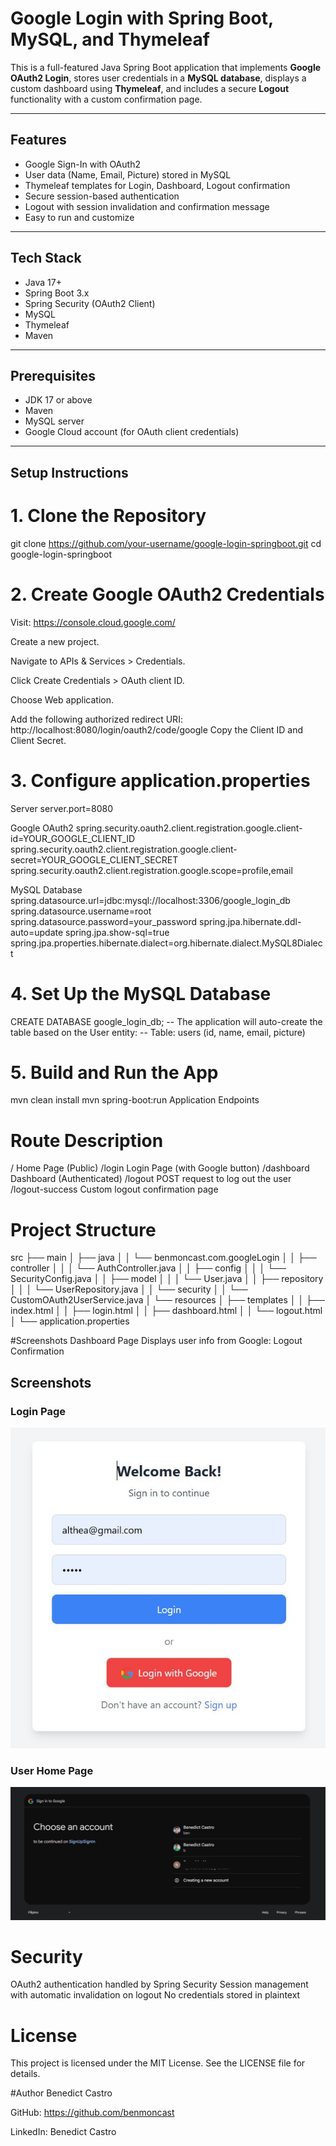 # Google Login with Spring Boot, MySQL, and Thymeleaf

This is a full-featured Java Spring Boot application that implements **Google OAuth2 Login**, stores user credentials in a **MySQL database**, displays a custom dashboard using **Thymeleaf**, and includes a secure **Logout** functionality with a custom confirmation page.

---

## Features

- Google Sign-In with OAuth2
- User data (Name, Email, Picture) stored in MySQL
- Thymeleaf templates for Login, Dashboard, Logout confirmation
- Secure session-based authentication
- Logout with session invalidation and confirmation message
- Easy to run and customize

---

## Tech Stack

- Java 17+
- Spring Boot 3.x
- Spring Security (OAuth2 Client)
- MySQL
- Thymeleaf
- Maven

---

## Prerequisites

- JDK 17 or above
- Maven
- MySQL server
- Google Cloud account (for OAuth client credentials)

---

## Setup Instructions

# 1. Clone the Repository


git clone https://github.com/your-username/google-login-springboot.git
cd google-login-springboot


# 2. Create Google OAuth2 Credentials
Visit: https://console.cloud.google.com/

Create a new project.

Navigate to APIs & Services > Credentials.

Click Create Credentials > OAuth client ID.

Choose Web application.

Add the following authorized redirect URI: http://localhost:8080/login/oauth2/code/google
Copy the Client ID and Client Secret.

# 3. Configure application.properties

Server
server.port=8080

Google OAuth2
spring.security.oauth2.client.registration.google.client-id=YOUR_GOOGLE_CLIENT_ID
spring.security.oauth2.client.registration.google.client-secret=YOUR_GOOGLE_CLIENT_SECRET
spring.security.oauth2.client.registration.google.scope=profile,email

MySQL Database
spring.datasource.url=jdbc:mysql://localhost:3306/google_login_db
spring.datasource.username=root
spring.datasource.password=your_password
spring.jpa.hibernate.ddl-auto=update
spring.jpa.show-sql=true
spring.jpa.properties.hibernate.dialect=org.hibernate.dialect.MySQL8Dialect

# 4. Set Up the MySQL Database

CREATE DATABASE google_login_db;
-- The application will auto-create the table based on the User entity:
-- Table: users (id, name, email, picture)

# 5. Build and Run the App
mvn clean install
mvn spring-boot:run
Application Endpoints

# Route	Description
/	Home Page (Public)
/login	Login Page (with Google button)
/dashboard	Dashboard (Authenticated)
/logout	POST request to log out the user
/logout-success	Custom logout confirmation page


# Project Structure

src
├── main
│   ├── java
│   │   └── benmoncast.com.googleLogin
│   │       ├── controller
│   │       │   └── AuthController.java
│   │       ├── config
│   │       │   └── SecurityConfig.java
│   │       ├── model
│   │       │   └── User.java
│   │       ├── repository
│   │       │   └── UserRepository.java
│   │       └── security
│   │           └── CustomOAuth2UserService.java
│   └── resources
│       ├── templates
│       │   ├── index.html
│       │   ├── login.html
│       │   ├── dashboard.html
│       │   └── logout.html
│       └── application.properties


#Screenshots
Dashboard Page
Displays user info from Google:
Logout Confirmation
## Screenshots

### Login Page

![Login Page](screenshot/login.png)

### User Home Page

![User Home Page](screenshot/glogin.png)

# Security
OAuth2 authentication handled by Spring Security
Session management with automatic invalidation on logout
No credentials stored in plaintext

# License
This project is licensed under the MIT License. See the LICENSE file for details.

#Author
Benedict Castro

GitHub: https://github.com/benmoncast

LinkedIn: Benedict Castro
